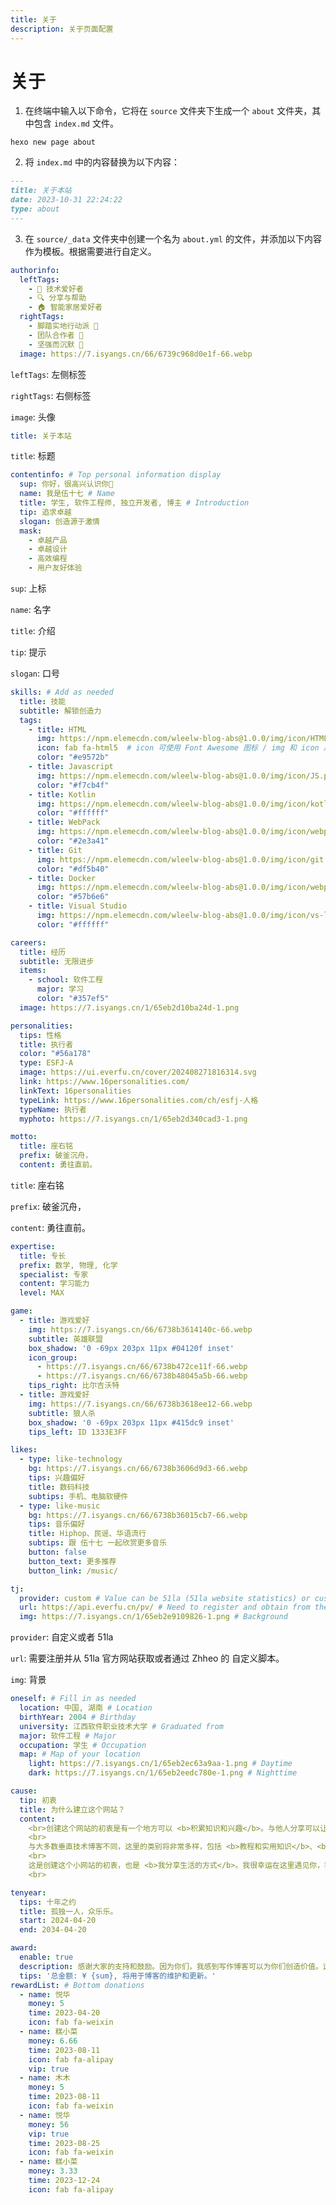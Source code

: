 ```yaml
---
title: 关于
description: 关于页面配置
---
```


# 关于

1. 在终端中输入以下命令，它将在 `source` 文件夹下生成一个 `about` 文件夹，其中包含 `index.md` 文件。

  ```shell
  hexo new page about
  ```

2. 将 `index.md` 中的内容替换为以下内容：

  ```markdown
  ---
  title: 关于本站
  date: 2023-10-31 22:24:22
  type: about
  ---
  ```

3. 在 `source/_data` 文件夹中创建一个名为 `about.yml` 的文件，并添加以下内容作为模板。根据需要进行自定义。

  ```yaml authorinfo
  authorinfo:
    leftTags:
      - 🤖️ 技术爱好者 
      - 🔍 分享与帮助
      - 🏠 智能家居爱好者
    rightTags:
      - 脚踏实地行动派 🏃
      - 团队合作者 🧱
      - 坚强而沉默 💢
    image: https://7.isyangs.cn/66/6739c968d0e1f-66.webp
  ```

  `leftTags`: 左侧标签

  `rightTags`: 右侧标签

  `image`: 头像

  ```yaml title
  title: 关于本站
  ```

  `title`: 标题

  ```yaml contentinfo
  contentinfo: # Top personal information display
    sup: 你好，很高兴认识你👋
    name: 我是伍十七 # Name
    title: 学生, 软件工程师, 独立开发者, 博主 # Introduction
    tip: 追求卓越
    slogan: 创造源于激情
    mask:
      - 卓越产品
      - 卓越设计
      - 高效编程
      - 用户友好体验
  ```

  `sup`: 上标

  `name`: 名字

  `title`: 介绍

  `tip`: 提示

  `slogan`: 口号

  ```yaml skills
  skills: # Add as needed
    title: 技能
    subtitle: 解锁创造力
    tags:
      - title: HTML
        img: https://npm.elemecdn.com/wleelw-blog-abs@1.0.0/img/icon/HTML.png  #img 可使用图片
        icon: fab fa-html5  # icon 可使用 Font Awesome 图标 / img 和 icon 属性不应同时使用
        color: "#e9572b"
      - title: Javascript
        img: https://npm.elemecdn.com/wleelw-blog-abs@1.0.0/img/icon/JS.png
        color: "#f7cb4f"
      - title: Kotlin
        img: https://npm.elemecdn.com/wleelw-blog-abs@1.0.0/img/icon/kotlin-logo.svg
        color: "#ffffff"
      - title: WebPack
        img: https://npm.elemecdn.com/wleelw-blog-abs@1.0.0/img/icon/webpack.png
        color: "#2e3a41"
      - title: Git
        img: https://npm.elemecdn.com/wleelw-blog-abs@1.0.0/img/icon/git.png
        color: "#df5b40"
      - title: Docker
        img: https://npm.elemecdn.com/wleelw-blog-abs@1.0.0/img/icon/webpack.png
        color: "#57b6e6"
      - title: Visual Studio
        img: https://npm.elemecdn.com/wleelw-blog-abs@1.0.0/img/icon/vs-logo.svg
        color: "#ffffff"
  ```

  ```yaml careers
  careers:
    title: 经历
    subtitle: 无限进步
    items:
      - school: 软件工程
        major: 学习
        color: "#357ef5"
    image: https://7.isyangs.cn/1/65eb2d10ba24d-1.png
  ```

  ```yaml personalities
  personalities:
    tips: 性格
    title: 执行者
    color: "#56a178"
    type: ESFJ-A
    image: https://ui.everfu.cn/cover/202408271816314.svg
    link: https://www.16personalities.com/
    linkText: 16personalities
    typeLink: https://www.16personalities.com/ch/esfj-人格
    typeName: 执行者
    myphoto: https://7.isyangs.cn/1/65eb2d340cad3-1.png
  ```

  ```yaml motto
  motto:
    title: 座右铭
    prefix: 破釜沉舟，
    content: 勇往直前。
  ```

  `title`: 座右铭

  `prefix`: 破釜沉舟，

  `content`: 勇往直前。

  ```yaml expertise
  expertise:
    title: 专长
    prefix: 数学, 物理, 化学
    specialist: 专家
    content: 学习能力
    level: MAX
  ```

  ```yaml game
  game:
    - title: 游戏爱好
      img: https://7.isyangs.cn/66/6738b3614140c-66.webp
      subtitle: 英雄联盟
      box_shadow: '0 -69px 203px 11px #04120f inset'
      icon_group:
        - https://7.isyangs.cn/66/6738b472ce11f-66.webp
        - https://7.isyangs.cn/66/6738b48045a5b-66.webp
      tips_right: 比尔吉沃特
    - title: 游戏爱好
      img: https://7.isyangs.cn/66/6738b3618ee12-66.webp
      subtitle: 狼人杀
      box_shadow: '0 -69px 203px 11px #415dc9 inset'
      tips_left: ID 1333E3FF
  ```

  ```yaml likes
  likes:
    - type: like-technology
      bg: https://7.isyangs.cn/66/6738b3606d9d3-66.webp
      tips: 兴趣偏好
      title: 数码科技
      subtips: 手机、电脑软硬件
    - type: like-music
      bg: https://7.isyangs.cn/66/6738b36015cb7-66.webp
      tips: 音乐偏好
      title: Hiphop、民谣、华语流行
      subtips: 跟 伍十七 一起欣赏更多音乐
      button: false
      button_text: 更多推荐
      button_link: /music/
  ```

  ```yaml tj
  tj:
    provider: custom # Value can be 51la (51la website statistics) or custom
    url: https://api.everfu.cn/pv/ # Need to register and obtain from the 51la official website or set up your own Baidu statistics project and fill in the access address
    img: https://7.isyangs.cn/1/65eb2e9109826-1.png # Background
  ```

  `provider`: 自定义或者 51la

  `url`: 需要注册并从 51la 官方网站获取或者通过 Zhheo 的 自定义脚本。

  `img`: 背景

  ```yaml oneself
  oneself: # Fill in as needed
    location: 中国, 湖南 # Location
    birthYear: 2004 # Birthday
    university: 江西软件职业技术大学 # Graduated from
    major: 软件工程 # Major
    occupation: 学生 # Occupation
    map: # Map of your location
      light: https://7.isyangs.cn/1/65eb2ec63a9aa-1.png # Daytime
      dark: https://7.isyangs.cn/1/65eb2eedc780e-1.png # Nighttime
  ```

  ```yaml cause
  cause:
    tip: 初衷
    title: 为什么建立这个网站？
    content:
      <br>创建这个网站的初衷是有一个地方可以 <b>积累知识和兴趣</b>。与他人分享可以让这些成为积累和沉淀。如果我能帮助更多的人并解决他们的问题，那就太好了。
      <br>
      与大多数垂直技术博客不同，这里的类别将非常多样，包括 <b>教程和实用知识</b>、<b>生活轶事和建议</b>、<b>各种主题的思考和想法</b>。无论我研究或发现什么，我都会在这里分享。
      <br>
      这是创建这个小网站的初衷，也是 <b>我分享生活的方式</b>。我很幸运在这里遇见你，我相信我们可以一起留下一些美好的回忆。
      <br>
  ```

  ```yaml tenyear
  tenyear:
    tips: 十年之约
    title: 孤独一人，众乐乐。
    start: 2024-04-20
    end: 2034-04-20
  ```

  ```yaml award
  award:
    enable: true
    description: 感谢大家的支持和鼓励。因为你们，我感到写作博客可以为你们创造价值。这将使我在这条路上走得更远。
    tips: '总金额: ¥ {sum}, 将用于博客的维护和更新。'
  rewardList: # Bottom donations
    - name: 悦华
      money: 5
      time: 2023-04-20
      icon: fab fa-weixin
    - name: 糕小菜
      money: 6.66
      time: 2023-08-11
      icon: fab fa-alipay
      vip: true
    - name: 木木
      money: 5
      time: 2023-08-11
      icon: fab fa-weixin
    - name: 悦华
      money: 56
      vip: true
      time: 2023-08-25
      icon: fab fa-weixin
    - name: 糕小菜
      money: 3.33
      time: 2023-12-24
      icon: fab fa-alipay
  ```
